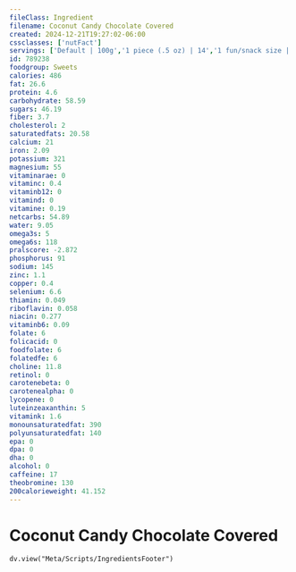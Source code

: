 ```yaml
---
fileClass: Ingredient
filename: Coconut Candy Chocolate Covered
created: 2024-12-21T19:27:02-06:00
cssclasses: ['nutFact']
servings: ['Default | 100g','1 piece (.5 oz) | 14','1 fun/snack size | 17']
id: 789238
foodgroup: Sweets
calories: 486
fat: 26.6
protein: 4.6
carbohydrate: 58.59
sugars: 46.19
fiber: 3.7
cholesterol: 2
saturatedfats: 20.58
calcium: 21
iron: 2.09
potassium: 321
magnesium: 55
vitaminarae: 0
vitaminc: 0.4
vitaminb12: 0
vitamind: 0
vitamine: 0.19
netcarbs: 54.89
water: 9.05
omega3s: 5
omega6s: 118
pralscore: -2.872
phosphorus: 91
sodium: 145
zinc: 1.1
copper: 0.4
selenium: 6.6
thiamin: 0.049
riboflavin: 0.058
niacin: 0.277
vitaminb6: 0.09
folate: 6
folicacid: 0
foodfolate: 6
folatedfe: 6
choline: 11.8
retinol: 0
carotenebeta: 0
carotenealpha: 0
lycopene: 0
luteinzeaxanthin: 5
vitamink: 1.6
monounsaturatedfat: 390
polyunsaturatedfat: 140
epa: 0
dpa: 0
dha: 0
alcohol: 0
caffeine: 17
theobromine: 130
200calorieweight: 41.152
---
```


# Coconut Candy Chocolate Covered

```dataviewjs
dv.view("Meta/Scripts/IngredientsFooter")
```